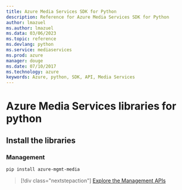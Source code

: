```yaml
---
title: Azure Media Services SDK for Python
description: Reference for Azure Media Services SDK for Python
author: lmazuel
ms.author: lmazuel
ms.data: 03/06/2023
ms.topic: reference
ms.devlang: python
ms.service: mediaservices
ms.prod: azure
manager: douge
ms.date: 07/10/2017
ms.technology: azure
keywords: Azure, python, SDK, API, Media Services
---
```

# Azure Media Services libraries for python

## Install the libraries


### Management

```bash
pip install azure-mgmt-media
```
> [!div class="nextstepaction"]
> [Explore the Management APIs](/python/api/overview/azure/mediaservices/management)